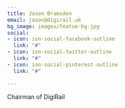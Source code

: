 ```yaml
---
title: Jason Bramsden
email: jason@digirail.uk
bg_image: images/featue-bg.jpg
social:
- icon: ion-social-facebook-outline
  link: "#"
- icon: ion-social-twitter-outline
  link: "#"
- icon: ion-social-pinterest-outline
  link: "#"

---
```

Chairman of DigiRail
